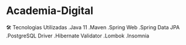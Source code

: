 # Academia-Digital

🛠 Tecnologias Utilizadas
.Java 11
.Maven
.Spring Web
.Spring Data JPA
.PostgreSQL Driver
.Hibernate Validator
.Lombok
.Insomnia
